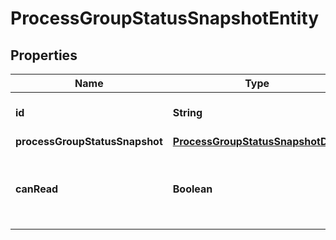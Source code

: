 
# ProcessGroupStatusSnapshotEntity

## Properties
Name | Type | Description | Notes
------------ | ------------- | ------------- | -------------
**id** | **String** | The id of the process group. |  [optional]
**processGroupStatusSnapshot** | [**ProcessGroupStatusSnapshotDTO**](ProcessGroupStatusSnapshotDTO.md) |  |  [optional]
**canRead** | **Boolean** | Indicates whether the user can read a given resource. |  [optional]



